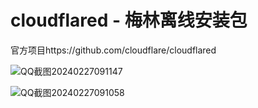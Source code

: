 # cloudflared - 梅林离线安装包

官方项目https://github.com/cloudflare/cloudflared

![QQ截图20240227091147](https://github.com/lmq8267/cloudflared-Merlin/assets/119713693/f8dd0c18-d3ff-44c5-982d-ebaab5e7fc8a)

![QQ截图20240227091058](https://github.com/lmq8267/cloudflared-Merlin/assets/119713693/3807e810-eae7-407f-8c15-01ae6e9590cd)
